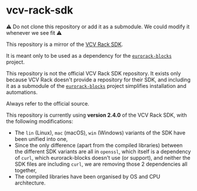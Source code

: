 # vcv-rack-sdk

⚠️ Do not clone this repository or add it as a submodule. We could modify it whenever we see fit ⚠️

This repository is a mirror of the [VCV Rack SDK](https://vcvrack.com/downloads/).

It is meant only to be used as a dependency for the
[`eurorack-blocks`](https://github.com/ohmtech-rdi/eurorack-blocks) project.

This repository is not the official VCV Rack SDK repository. It exists only because VCV
Rack doesn't provide a repository for their SDK, and including it as a submodule of the
[`eurorack-blocks`](https://github.com/ohmtech-rdi/eurorack-blocks) project simplifies
installation and automations.

Always refer to the official source.

This repository is currently using
**version 2.4.0** of the VCV Rack SDK, with the following modifications:
- The `lin` (Linux), `mac` (macOS), `win` (Windows) variants of the SDK have been
   unified into one,
- Since the only difference (apart from the compiled libraries) between the
   different SDK variants are all in `openssl`, which itself is a dependency of
   `curl`, which eurorack-blocks doesn't use (or support), and neither the SDK
   files are including `curl`, we are removing those 2 dependencies all together,
- The compiled libraries have been organised by OS and CPU architecture.
